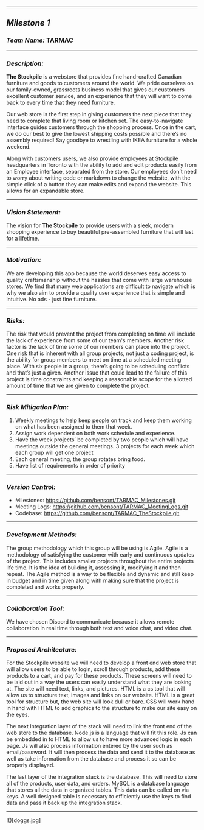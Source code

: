 ***
## *Milestone 1*
### *Team Name:* TARMAC
***
### *Description:*
__The Stockpile__ is a webstore that provides fine hand-crafted Canadian furniture and goods to customers around the world.  We pride ourselves on our family-owned, grassroots business model that gives our customers excellent customer service, and an experience that they will want to come back to every time that they need furniture.

Our web store is the first step in giving customers the next piece that they need to complete that living room or kitchen set.  The easy-to-navigate interface guides customers through the shopping process.  Once in the cart, we do our best to give the lowest shipping costs possible and there’s no assembly required!  Say goodbye to wrestling with IKEA furniture for a whole weekend.

Along with customers users, we also provide employees at Stockpile headquarters in Toronto with the ability to add and edit products easily from an Employee interface, separated from the store.  Our employees don’t need to worry about writing code or markdown to change the website, with the simple click of a button they can make edits and expand the website.  This allows for an expandable store.
***
### *Vision Statement:*
The vision for __The Stockpile__ to provide users with a sleek, modern shopping experience to buy beautiful pre-assembled furniture that will last for a lifetime.
***
### *Motivation:*
We are developing this app because the world deserves easy access to quality craftsmanship without the hassles that come with large warehouse stores. We find that many web applications are difficult to navigate which is why we also aim to provide a quality user experience that is simple and intuitive. No ads - just fine furniture.
***
### *Risks:*
The risk that would prevent the project from completing on time will include the lack of experience from some of our team's members. Another risk factor is the lack of time some of our members can place into the project.  One risk that is inherent with all group projects, not just a coding project, is the ability for group members to meet on time at a scheduled meeting place.  With six people in a group, there’s going to be scheduling conflicts and that’s just a given.  Another issue that could lead to the failure of this project is time constraints and keeping a reasonable scope for the allotted amount of time that we are given to complete the project.
***
### *Risk Mitigation Plan:*
1. Weekly meetings to help keep people on track and keep them working on what has been assigned to them that week.
2. Assign work dependent on both work schedule and experience.
3. Have the week projects’ be completed by two people which will have meetings outside the general meetings. 3 projects for each week which each group will get one project
4. Each general meeting, the group rotates bring food.
5. Have list of requirements in order of priority
***
### *Version Control:*
* Milestones: https://github.com/bensont/TARMAC_Milestones.git
* Meeting Logs: https://github.com/bensont/TARMAC_MeetingLogs.git
* Codebase: https://github.com/bensont/TARMAC_TheStockpile.git
***
### *Development Methods:*
The group methodology which this group will be using is Agile. Agile is a methodology of satisfying the customer with early and continuous updates of the project. This includes smaller projects throughout the entire projects life time. It is the idea of building it, assessing it, modifying it and then repeat. The Agile method is a way to be flexible and dynamic and still keep in budget and in time given along with making sure that the project is completed and works properly.
***
### *Collaboration Tool:*
We have chosen Discord to communicate because it allows remote collaboration in real time through both text and voice chat, and video chat.
***
### *Proposed Architecture:*
For the Stockpile website we will need to develop a front end web store that will allow users to be able to login, scroll through products, add these products to a cart, and pay for these products. These screens will need to be laid out in a way the users can easily understand what they are looking at. The site will need text, links, and pictures. HTML is a cs tool that will allow us to structure text, images and links on our website. HTML is a great tool for structure but, the web site will look dull or bare. CSS will work hand in hand with HTML to add graphics to the structure to make our site easy on the eyes.

The next Integration layer of the stack will need to link the front end of the web store to the database. Node.js is a language that will fit this role. Js can be embedded in to HTML to allow us to have more advanced logic in each page. Js will also process information entered by the user such as email/password. It will then process the data and send it to the database as well as take information from the database and process it so can be properly displayed.

The last layer of the integration stack is the database. This will need to store all of the products, user data, and orders. MySQL is a database language that stores all the data in organized tables. This data can be called on via keys. A well designed table is necessary to efficiently use the keys to find data and pass it back up the integration stack.
***
!()[doggs.jpg]
